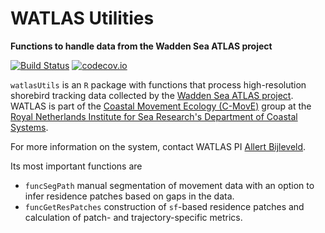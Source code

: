 # WATLAS Utilities

**Functions to handle data from the Wadden Sea ATLAS project**

[![Build Status](https://travis-ci.org/pratikunterwegs/watlasUtils.svg?branch=master)](https://travis-ci.org/pratikunterwegs/watlasUtils) [![codecov.io](https://codecov.io/github/pratikunterwegs/watlasUtils/coverage.svg?branch=master)](https://codecov.io/github/pratikunterwegs/watlasUtils/branch/master)

`watlasUtils` is an `R` package with functions that process high-resolution shorebird tracking data collected by the [Wadden Sea ATLAS project](https://www.nioz.nl/en/about/cos/coastal-movement-ecology/shorebird-tracking/watlas-tracking-regional-movements). WATLAS is part of the [Coastal Movement Ecology (C-MovE)](https://www.nioz.nl/en/about/cos/coastal-movement-ecology) group at the [Royal Netherlands Institute for Sea Research's Department of Coastal Systems](https://www.nioz.nl/en/about/cos).

For more information on the system, contact WATLAS PI [Allert Bijleveld](https://www.nioz.nl/en/about/organisation/staff/allert-bijleveld). 


Its most important functions are
  - `funcSegPath` manual segmentation of movement data with an option to infer residence patches based on gaps in the data.
  - `funcGetResPatches` construction of `sf`-based residence patches and calculation of patch- and trajectory-specific metrics.
